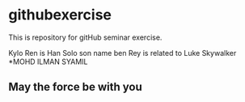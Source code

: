 # githubexercise
This is repository for gitHub seminar exercise.

Kylo Ren is Han Solo son name ben
Rey is related to Luke Skywalker
*MOHD ILMAN SYAMIL
## May the force be with you



